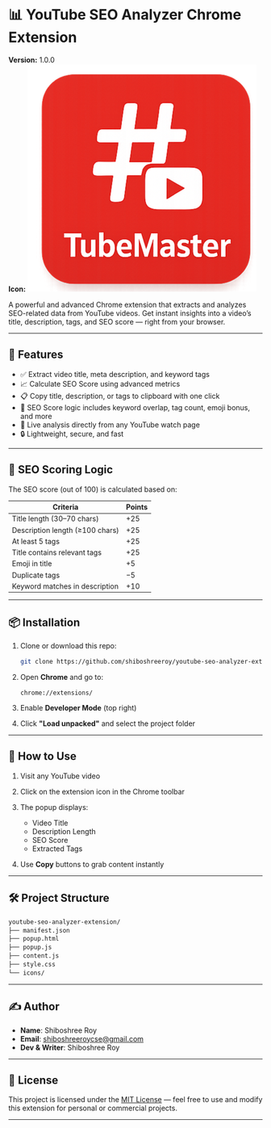 # 📊 YouTube SEO Analyzer Chrome Extension

**Version:** 1.0.0  
**Icon:** ![Extension Icon](./icons/tube_master_icon_3.png)  

A powerful and advanced Chrome extension that extracts and analyzes SEO-related data from YouTube videos. Get instant insights into a video’s title, description, tags, and SEO score — right from your browser.

---

## 🚀 Features

* ✅ Extract video title, meta description, and keyword tags
* 📈 Calculate SEO Score using advanced metrics
* 📋 Copy title, description, or tags to clipboard with one click
* 🧠 SEO Score logic includes keyword overlap, tag count, emoji bonus, and more
* 🧪 Live analysis directly from any YouTube watch page
* 🔒 Lightweight, secure, and fast

---

## 🧠 SEO Scoring Logic

The SEO score (out of 100) is calculated based on:

| Criteria                        | Points |
| ------------------------------- | ------ |
| Title length (30–70 chars)      | +25    |
| Description length (≥100 chars) | +25    |
| At least 5 tags                 | +25    |
| Title contains relevant tags    | +25    |
| Emoji in title                  | +5     |
| Duplicate tags                  | −5     |
| Keyword matches in description  | +10    |

---

## 📦 Installation

1. Clone or download this repo:

   ```bash
   git clone https://github.com/shiboshreeroy/youtube-seo-analyzer-extension.git
    ```




2. Open **Chrome** and go to:

   ```
   chrome://extensions/
   ```

3. Enable **Developer Mode** (top right)

4. Click **"Load unpacked"** and select the project folder

---

## 🧪 How to Use

1. Visit any YouTube video
2. Click on the extension icon in the Chrome toolbar
3. The popup displays:

   * Video Title
   * Description Length
   * SEO Score
   * Extracted Tags
4. Use **Copy** buttons to grab content instantly

---

## 🛠️ Project Structure

```bash
youtube-seo-analyzer-extension/
├── manifest.json
├── popup.html
├── popup.js
├── content.js
├── style.css
└── icons/
```

---

## ✍️ Author

* **Name**: Shiboshree Roy
* **Email**: [shiboshreeroycse@gmail.com](mailto:shiboshreeroycse@gmail.com)
* **Dev & Writer**: Shiboshree Roy

---

## 📜 License

This project is licensed under the [MIT License](LICENSE) — feel free to use and modify this extension for personal or commercial projects.

---